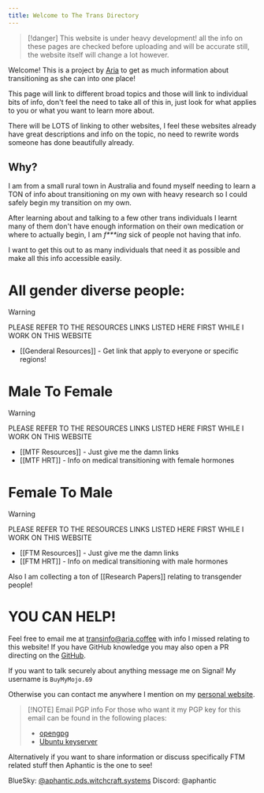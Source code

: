 ```yaml
---
title: Welcome to The Trans Directory
---
```

> [!danger]
> This website is under heavy development!
> all the info on these pages are checked before uploading and will be accurate still, the website itself will change a lot however.

Welcome! This is a project by [Aria](https://aria.coffee) to get as much information about transitioning as she can into one place!

This page will link to different broad topics and those will link to individual bits of info, don't feel the need to take all of this in, just look for what applies to you or what you want to learn more about.

There will be LOTS of linking to other websites, I feel these websites already have great descriptions and info on the topic, no need to rewrite words someone has done beautifully already.

## Why?

I am from a small rural town in Australia and found myself needing to learn a TON of info about transitioning on my own with heavy research so I could safely begin my transition on my own.

After learning about and  talking to a few other trans individuals I learnt many of them don't have enough information on their own medication or where to actually begin, I am *f\*\*\*ing* sick of people not having that info.

I want to get this out to as many individuals that need it as possible and make all this info accessible easily.

# All gender diverse people:

> [!warning]
> PLEASE REFER TO THE RESOURCES LINKS LISTED HERE FIRST WHILE I WORK ON THIS WEBSITE

- [[Genderal Resources]] - Get link that apply to everyone or specific regions!

# Male To Female

> [!warning]
> PLEASE REFER TO THE RESOURCES LINKS LISTED HERE FIRST WHILE I WORK ON THIS WEBSITE

- [[MTF Resources]] - Just give me the damn links 
- [[MTF HRT]] - Info on medical transitioning with female hormones

# Female To Male

> [!warning]
> PLEASE REFER TO THE RESOURCES LINKS LISTED HERE FIRST WHILE I WORK ON THIS WEBSITE

- [[FTM Resources]] - Just give me the damn links
- [[FTM HRT]] - Info on medical transitioning with male hormones

Also I am collecting a ton of [[Research Papers]] relating to transgender people!

# YOU CAN HELP!

Feel free to email me at transinfo@aria.coffee with info I missed relating to this website!
If you have GitHub knowledge you may also open a PR directing on the [GitHub](https://github.com/BuyMyMojo/trans-info.aria.coffee).

If you want to talk securely about anything message me on Signal! My username is `BuyMyMojo.69`

Otherwise you can contact me anywhere I mention on my [personal website](https://aria.coffee/).


> [!NOTE] Email PGP info
> For those who want it my PGP key for this email can be found in the following places:
> - [opengpg](https://keys.openpgp.org/search?q=transinfo@aria.coffee)
> - [Ubuntu keyserver](https://keyserver.ubuntu.com/pks/lookup?search=transinfo%40aria.coffee&fingerprint=on&op=index)

Alternatively if you want to share information or discuss specifically FTM related stuff then Aphantic is the one to see!

BlueSky: [@aphantic.pds.witchcraft.systems](https://bsky.app/profile/did:plc:vy22kzdjlkx3obiu6jgfw5jo)
Discord: @aphantic